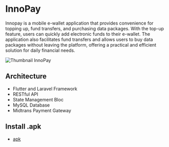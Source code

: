 # InnoPay

Innopay is a mobile e-wallet application that provides convenience for topping up, fund transfers, and purchasing data packages. With the top-up feature, users can quickly add electronic funds to their e-wallet. The application also facilitates fund transfers and allows users to buy data packages without leaving the platform, offering a practical and efficient solution for daily financial needs.

![Thumbnail InnoPay](https://github.com/RaffyJO/InnoPay/assets/116251880/2037f2d8-6619-47b7-a683-13e91c823aaf)

## Architecture

- Flutter and Laravel Framework
- RESTful API
- State Management Bloc
- MySQL Database
- Midtrans Payment Gateway

## Install .apk

- [apk](https://drive.google.com/drive/folders/1GAMRKFd_xAo7MTHHZqtda9_SE1zmdtxT?usp=drive_link)